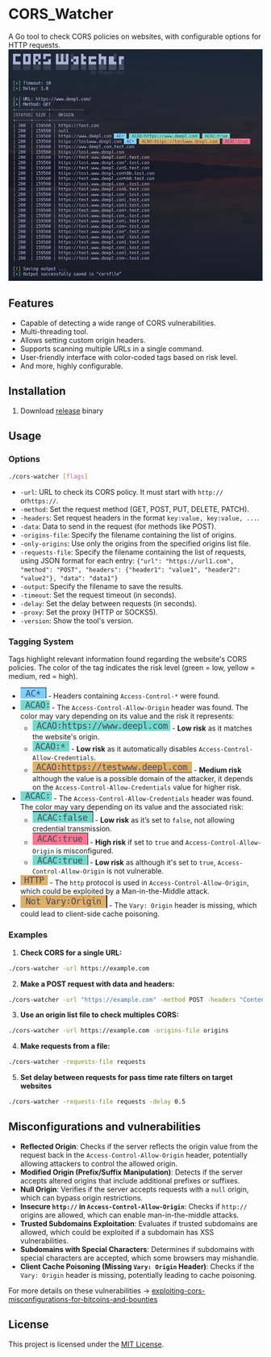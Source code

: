 # CORS_Watcher
A Go tool to check CORS policies on websites, with configurable options for HTTP requests.
![Pasted image 20240821001633.png](https://github.com/Miguer-dev/cors_watcher/blob/main/images/Pasted%20image%2020240821001633.png)
## Features
- Capable of detecting a wide range of CORS vulnerabilities.
- Multi-threading tool.
- Allows setting custom origin headers.
- Supports scanning multiple URLs in a single command.
- User-friendly interface with color-coded tags based on risk level.
- And more, highly configurable.
## Installation
1. Download [release](https://github.com/Miguer-dev/cors_watcher/releases/) binary
## Usage
### Options
```bash
./cors-watcher [flags]
```
- `-url`: URL to check its CORS policy. It must start with `http://` or`https://`.
- `-method`: Set the request method (GET, POST, PUT, DELETE, PATCH).
- `-headers`: Set request headers in the format `key:value, key:value, ...`.
- `-data`: Data to send in the request (for methods like POST).
- `-origins-file`: Specify the filename containing the list of origins.
- `-only-origins`: Use only the origins from the specified origins list file.
- `-requests-file`: Specify the filename containing the list of requests, using JSON format for each entry:
`{"url": "https://url1.com", "method": "POST", "headers": {"header1": "value1", "header2": "value2"}, "data": "data1"}`
- `-output`: Specify the filename to save the results.
- `-timeout`: Set the request timeout (in seconds).
- `-delay`: Set the delay between requests (in seconds).
- `-proxy`: Set the proxy (HTTP or SOCKS5).
- `-version`: Show the tool's version.
### Tagging System
Tags highlight relevant information found regarding the website's CORS policies. The color of the tag indicates the risk level (green = low, yellow = medium, red = high).
- ![Pasted image 20240821002147.png](https://github.com/Miguer-dev/cors_watcher/blob/main/images/Pasted%20image%2020240821002147.png) - Headers containing `Access-Control-*` were found.
- ![Pasted image 20240821003419.png](https://github.com/Miguer-dev/cors_watcher/blob/main/images/Pasted%20image%2020240821003419.png) - The `Access-Control-Allow-Origin` header was found. The color may vary depending on its value and the risk it represents:
	- ![Pasted image 20240821002446.png](https://github.com/Miguer-dev/cors_watcher/blob/main/images/Pasted%20image%2020240821002446.png)  - **Low risk** as it matches the website's origin.
	- ![Pasted image 20240821003735.png](https://github.com/Miguer-dev/cors_watcher/blob/main/images/Pasted%20image%2020240821003735.png) - **Low risk** as it automatically disables `Access-Control-Allow-Credentials`.
	- ![Pasted image 20240821003931.png](https://github.com/Miguer-dev/cors_watcher/blob/main/images/Pasted%20image%2020240821003931.png) - **Medium risk** although the value is a possible domain of the attacker, it depends on the `Access-Control-Allow-Credentials` value for higher risk.
- ![Pasted image 20240821004406.png](https://github.com/Miguer-dev/cors_watcher/blob/main/images/Pasted%20image%2020240821004406.png) - The `Access-Control-Allow-Credentials` header was found. The color may vary depending on its value and the associated risk:
	- ![Pasted image 20240821004532.png](https://github.com/Miguer-dev/cors_watcher/blob/main/images/Pasted%20image%2020240821004532.png) - **Low risk** as it’s set to `false`, not allowing credential transmission.
	- ![Pasted image 20240821004737.png](https://github.com/Miguer-dev/cors_watcher/blob/main/images/Pasted%20image%2020240821004737.png) - **High risk** if set to `true` and `Access-Control-Allow-Origin` is misconfigured.
	- ![Pasted image 20240821004938.png](https://github.com/Miguer-dev/cors_watcher/blob/main/images/Pasted%20image%2020240821004938.png) - **Low risk** as although it's set to `true`, `Access-Control-Allow-Origin` is not vulnerable.
- ![Pasted image 20240821005218.png](https://github.com/Miguer-dev/cors_watcher/blob/main/images/Pasted%20image%2020240821005218.png) - The `http` protocol is used in `Access-Control-Allow-Origin`, which could be exploited by a Man-in-the-Middle attack.
- ![Pasted image 20240821005342.png](https://github.com/Miguer-dev/cors_watcher/blob/main/images/Pasted%20image%2020240821005342.png) - The `Vary: Origin` header is missing, which could lead to client-side cache poisoning.
### Examples
1. **Check CORS for a single URL:**
```bash
./cors-watcher -url https://example.com
```
2. **Make a POST request with data and headers:**
```bash
./cors-watcher -url "https://example.com" -method POST -headers "Content-Type:application/json" -data '{"key": "value"}'
```
 3. **Use an origin list file to check multiples CORS:**
```bash
./cors-watcher -url https://example.com -origins-file origins
```
4. **Make requests from a file:**
```bash
./cors-watcher -requests-file requests
```
5. **Set delay between requests for pass time rate filters on target websites**
```bash
./cors-watcher -requests-file requests -delay 0.5
```
## Misconfigurations and vulnerabilities
- **Reflected Origin**: Checks if the server reflects the origin value from the request back in the `Access-Control-Allow-Origin` header, potentially allowing attackers to control the allowed origin.
- **Modified Origin (Prefix/Suffix Manipulation)**: Detects if the server accepts altered origins that include additional prefixes or suffixes.
- **Null Origin**: Verifies if the server accepts requests with a `null` origin, which can bypass origin restrictions.
- **Insecure `http://` in `Access-Control-Allow-Origin`**: Checks if `http://` origins are allowed, which can enable man-in-the-middle attacks.
- **Trusted Subdomains Exploitation**: Evaluates if trusted subdomains are allowed, which could be exploited if a subdomain has XSS vulnerabilities.
- **Subdomains with Special Characters**: Determines if subdomains with special characters are accepted, which some browsers may mishandle.
- **Client Cache Poisoning (Missing `Vary: Origin` Header)**: Checks if the `Vary: Origin` header is missing, potentially leading to cache poisoning.

For more details on these vulnerabilities -> [exploiting-cors-misconfigurations-for-bitcoins-and-bounties](https://portswigger.net/research/exploiting-cors-misconfigurations-for-bitcoins-and-bounties)
## License
This project is licensed under the [MIT License](https://github.com/Miguer-dev/cors_watcher/blob/main/LICENSE).
